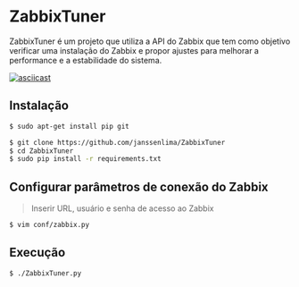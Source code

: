 # ZabbixTuner

ZabbixTuner é um projeto que utiliza a API do Zabbix que tem como objetivo verificar uma instalação do Zabbix e propor ajustes para melhorar a performance e a estabilidade do sistema.

[![asciicast](http://blog.conectsys.com.br/wp-content/uploads/2016/04/zabbixtuner.png)](https://asciinema.org/a/2ffakm0mxs70i6ipko5jmyt63)

## Instalação

```sh
$ sudo apt-get install pip git

$ git clone https://github.com/janssenlima/ZabbixTuner
$ cd ZabbixTuner
$ sudo pip install -r requirements.txt
```

## Configurar parâmetros de conexão do Zabbix

>Inserir URL, usuário e senha de acesso ao Zabbix

```sh
$ vim conf/zabbix.py
```

## Execução

```sh
$ ./ZabbixTuner.py
```
